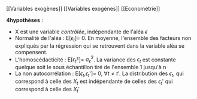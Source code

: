 [[Variables exogènes]]
[[Variables exogènes]]
[[Econométrie]]


**4hypothèses** :
- X est une variable _contrôlée_, indépendante de l'aléa $\epsilon$
- Normalité de l'aléa : E\[$\epsilon_t$]= 0. En moyenne, l'ensemble des facteurs non expliqués par la régression qui se retrouvent dans la variable aléa se compensent.
- L'homoscédacticité : E\[$\epsilon_t$²]= $\sigma_\epsilon^2$. La variance des $\epsilon_t$ est constante quelque soit le sous échantillon tiré de l'ensemble 1 jusqu'à n
- La non autocorrélation :  E\[$\epsilon_t$,$\epsilon_t$']= 0, $\forall t \neq t'$. La distribution des $\epsilon_t$, qui correspond à celle des $X_t$ est indépendante de celles des $\epsilon_t$' qui correspond à celle des $X_t'$





